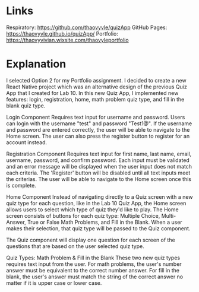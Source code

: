 # Links 
Respiratory: https://github.com/thaovyvle/quizApp
GitHub Pages: https://thaovyvle.github.io/quizApp/
Portfolio: https://thaovyvivian.wixsite.com/thaovyleportfolio

# Explanation

I selected Option 2 for my Portfolio assignment. I decided to create a new React Native project which was an alternative design of the previous Quiz App that I created for Lab 10. In this new Quiz App, I implemented new features: login, registration, home, math problem quiz type, and fill in the blank quiz type. 


Login Component 
Requires text input for username and password. Users can login with the username "test" and password "Test1@". If the username and password are entered correctly, the user will be able to navigate to the Home screen. The user can also press the register button to register for an account instead. 


Registration Component 
Requires text input for first name, last name, email, username, password, and confirm password. Each input must be validated and an error message will be displayed when the user input does not match each criteria. The 'Register' button will be disabled until all text inputs meet the criterias. The user will be able to navigate to the Home screen once this is complete. 


Home Component
Instead of navigating directly to a Quiz screen with a new quiz type for each question, like in the Lab 10 Quiz App, the Home screen allows users to select which type of quiz they'd like to play. The Home screen consists of buttons for each quiz type: Multiple Choice, Multi-Answer, True or False Math Problems, and Fill in the Blank. When a user makes their selection, that quiz type will be passed to the Quiz component. 

The Quiz component will display one question for each screen of the questions that are based on the user selected quiz type. 


Quiz Types: Math Problem & Fill in the Blank
These two new quiz types requires text input from the user. For math problems, the user's number answer must be equivalent to the correct number answer. For fill in the blank, the user's answer must match the string of the correct answer no matter if it is upper case or lower case. 
